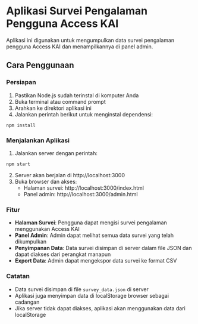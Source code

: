 # Aplikasi Survei Pengalaman Pengguna Access KAI

Aplikasi ini digunakan untuk mengumpulkan data survei pengalaman pengguna Access KAI dan menampilkannya di panel admin.

## Cara Penggunaan

### Persiapan

1. Pastikan Node.js sudah terinstal di komputer Anda
2. Buka terminal atau command prompt
3. Arahkan ke direktori aplikasi ini
4. Jalankan perintah berikut untuk menginstal dependensi:

```
npm install
```

### Menjalankan Aplikasi

1. Jalankan server dengan perintah:

```
npm start
```

2. Server akan berjalan di http://localhost:3000
3. Buka browser dan akses:
   - Halaman survei: http://localhost:3000/index.html
   - Panel admin: http://localhost:3000/admin.html

### Fitur

- **Halaman Survei**: Pengguna dapat mengisi survei pengalaman menggunakan Access KAI
- **Panel Admin**: Admin dapat melihat semua data survei yang telah dikumpulkan
- **Penyimpanan Data**: Data survei disimpan di server dalam file JSON dan dapat diakses dari perangkat manapun
- **Export Data**: Admin dapat mengekspor data survei ke format CSV

### Catatan

- Data survei disimpan di file `survey_data.json` di server
- Aplikasi juga menyimpan data di localStorage browser sebagai cadangan
- Jika server tidak dapat diakses, aplikasi akan menggunakan data dari localStorage